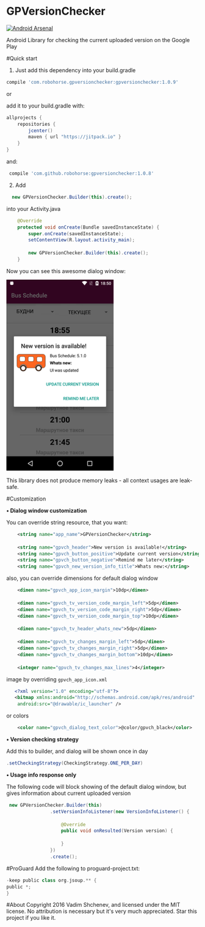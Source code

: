# GPVersionChecker
[![Android Arsenal](https://img.shields.io/badge/Android%20Arsenal-GPVersionChecker-green.svg?style=true)](https://android-arsenal.com/details/1/3281)
<p>
Android Library for checking the current uploaded version on the Google Play
</p>

#Quick start

1) Just add this dependency into your build.gradle
```gradle
compile 'com.robohorse.gpversionchecker:gpversionchecker:1.0.9'
```

or

add it to your build.gradle with:
```gradle
allprojects {
    repositories {
        jcenter()
        maven { url "https://jitpack.io" }
    }
}
```
and:
```gradle
 compile 'com.github.robohorse:gpversionchecker:1.0.8'
```

2) Add 
```java 
  new GPVersionChecker.Builder(this).create();
```
into your Activity.java

```java
    @Override
    protected void onCreate(Bundle savedInstanceState) {
        super.onCreate(savedInstanceState);
        setContentView(R.layout.activity_main);
        
        new GPVersionChecker.Builder(this).create();
    }
```

Now you can see this awesome dialog window:
<p>
<img src="screen_dialog.png" height="500">
</p>

This library does not produce memory leaks - all context usages are leak-safe.

#Customization

<b>&#8226; Dialog window customization</b>

You can override string resource, that you want:
```xml
    <string name="app_name">GPVersionChecker</string>

    <string name="gpvch_header">New version is available!</string>
    <string name="gpvch_button_positive">Update current version</string>
    <string name="gpvch_button_negative">Remind me later</string>
    <string name="gpvch_new_version_info_title">Whats new:</string>
```
also, you can override dimensions for default dialog window
```xml
    <dimen name="gpvch_app_icon_margin">10dp</dimen>

    <dimen name="gpvch_tv_version_code_margin_left">5dp</dimen>
    <dimen name="gpvch_tv_version_code_margin_right">5dp</dimen>
    <dimen name="gpvch_tv_version_code_margin_top">10dp</dimen>

    <dimen name="gpvch_tv_header_whats_new">5dp</dimen>

    <dimen name="gpvch_tv_changes_margin_left">5dp</dimen>
    <dimen name="gpvch_tv_changes_margin_right">5dp</dimen>
    <dimen name="gpvch_tv_changes_margin_bottom">10dp</dimen>

    <integer name="gpvch_tv_changes_max_lines">4</integer>
```
image by overriding ```gpvch_app_icon.xml```
```xml
   <?xml version="1.0" encoding="utf-8"?>
   <bitmap xmlns:android="http://schemas.android.com/apk/res/android"
    android:src="@drawable/ic_launcher" />
```

or colors
```xml
    <color name="gpvch_dialog_text_color">@color/gpvch_black</color>
```

<b>&#8226; Version checking strategy</b>

Add this to builder, and dialog will be shown once in day
```java
.setCheckingStrategy(CheckingStrategy.ONE_PER_DAY)
```

<b>&#8226; Usage info response only</b>

The following code will block showing of the default dialog window, but gives information about current uploaded version
```java
 new GPVersionChecker.Builder(this)
                .setVersionInfoListener(new VersionInfoListener() {
                   
                    @Override
                    public void onResulted(Version version) {
                        
                    }
                })
                .create();
```

#ProGuard
Add the following to proguard-project.txt:

```gradle
-keep public class org.jsoup.** {
public *;
}
```

#About
Copyright 2016 Vadim Shchenev, and licensed under the MIT license. No attribution is necessary but it's very much appreciated. Star this project if you like it.
